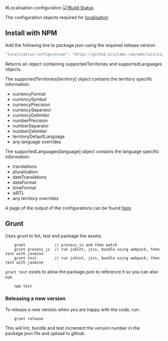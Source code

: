 #Localisation configuration [![!Build Status](http://btdevapsrvjenkins05.brislabs.com:8080/job/localisation-configuration-CI/badge/icon)](http://btdevapsrvjenkins05.brislabs.com:8080/job/localisation-configuration-CI/)

The configuration objects required for <a href="https://github.brislabs.com/web/localisation">localisation<a/>

## Install with NPM

Add the following line to package.json using the required release version

```js
"localisation-configuration": "https://github.brislabs.com/web/localisation-configuration/archive/v0.3.0.tar.gz"
```

Returns an object containing supportedTerritories and supportedLanguages objects.

The supportedTerritories[territory] object contains the territory specific information:
 - currencyFormat
 - currencySymbol
 - currencyPrecision
 - currencySeparator
 - currencyDelimiter
 - numberPrecision
 - numberSeparator
 - numberDelimiter
 - territoryDefaultLanguage
 - any language overrides


The supportedLanguages[language] object contains the language specific information:
 - translations
 - pluralization
 - dateTranslations
 - dateFormat
 - timeFormat
 - isRTL
 - any territory overrides


A page of the output of the configurations can be found <a href="https://github.brislabs.com/pages/web/localisation-configuration/">here</a>


## Grunt

Uses grunt to lint, test and package the assets.

```command
    grunt             // process_js and then watch
    grunt process_js  // run jshint, jscs, bundle using webpack, then test with jasmine
    grunt test        // run jshint, jscs, bundle using webpack, then test with jasmine
```
`grunt test` exists to allow the package.json to reference it so you can also run

```command
    npm test
```

### Releasing a new version

To release a new version when you are happy with the code, run:

```command
    grunt release
```
This will lint, bundle and test increment the version number in the package.json file and upload to github.

